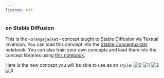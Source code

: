 ```yaml
---
license: mit
---
```

### <orangejacket> on Stable Diffusion
This is the `<orangejacket>` concept taught to Stable Diffusion via Textual Inversion. You can load this concept into the [Stable Conceptualizer](https://colab.research.google.com/github/huggingface/notebooks/blob/main/diffusers/stable_conceptualizer_inference.ipynb) notebook. You can also train your own concepts and load them into the concept libraries using [this notebook](https://colab.research.google.com/github/huggingface/notebooks/blob/main/diffusers/sd_textual_inversion_training.ipynb).

Here is the new concept you will be able to use as an `style`:
![<orangejacket> 0](https://huggingface.co/sd-concepts-library/orangejacket/resolve/main/concept_images/0.jpeg)
![<orangejacket> 1](https://huggingface.co/sd-concepts-library/orangejacket/resolve/main/concept_images/1.jpeg)
![<orangejacket> 2](https://huggingface.co/sd-concepts-library/orangejacket/resolve/main/concept_images/2.jpeg)
![<orangejacket> 3](https://huggingface.co/sd-concepts-library/orangejacket/resolve/main/concept_images/3.jpeg)
